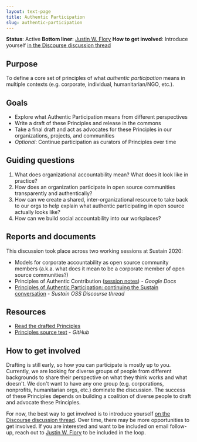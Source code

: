 ```yaml
---
layout: text-page
title: Authentic Participation
slug: authentic-participation
---
```


**Status**: Active
**Bottom liner**: [Justin W. Flory](https://twitter.com/jflory7)
**How to get involved**: Introduce yourself [in the Discourse discussion thread](https://discourse.sustainoss.org/t/principles-of-authentic-participation-continuing-the-sustain-conversation/284)


## Purpose

To define a core set of principles of what _authentic participation_ means in multiple contexts (e.g. corporate, individual, humanitarian/NGO, etc.).


## Goals

* Explore what Authentic Participation means from different perspectives
* Write a draft of these Principles and release in the commons
* Take a final draft and act as advocates for these Principles in our organizations, projects, and communities
* _Optional_: Continue participation as curators of Principles over time


## Guiding questions

1. What does organizational accountability mean?
   What does it look like in practice?
1. How does an organization participate in open source communities transparently and authentically?
1. How can we create a shared, inter-organizational resource to take back to our orgs to help explain what authentic participating in open source actually looks like?
1. How can we build social accountability into our workplaces?


## Reports and documents

This discussion took place across two working sessions at Sustain 2020:

* Models for corporate accountability as open source community members (a.k.a. what does it mean to be a corporate member of open source communities?)
* Principles of Authentic Contribution ([session notes](https://docs.google.com/document/d/15UcaImOlR1XKA9SX9qE_kxW5A6NRI_369eQUO5ZW1xc/edit?usp=sharing)) - _Google Docs_
* [Principles of Authentic Participation: continuing the Sustain conversation](https://discourse.sustainoss.org/t/principles-of-authentic-participation-continuing-the-sustain-conversation/284) - _Sustain OSS Discourse thread_


## Resources

* [Read the drafted Principles](https://authentic-participation.rtfd.io/)
* [Principles source text](https://github.com/sustainers/authentic-participation) - _GitHub_


## How to get involved

Drafting is still early, so how you can participate is mostly up to you.
Currently, we are looking for diverse groups of people from different backgrounds to share their perspective on what they think works and what doesn't.
We don't want to have any one group (e.g. corporations, nonprofits, humanitarian orgs, etc.) dominate the discussion.
The success of these Principles depends on building a coalition of diverse people to draft and advocate these Principles.

For now, the best way to get involved is to introduce yourself [on the Discourse discussion thread](https://discourse.sustainoss.org/t/principles-of-authentic-participation-continuing-the-sustain-conversation/284).
Over time, there may be more opportunities to get involved.
If you are interested and want to be included on email follow-up, reach out to [Justin W. Flory](https://justinwflory.com) to be included in the loop.
